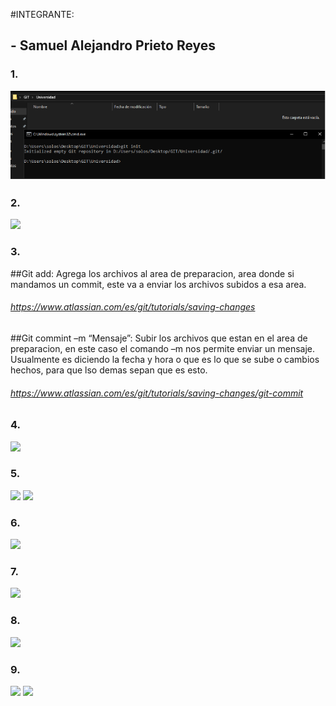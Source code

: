 #INTEGRANTE:
##	- Samuel Alejandro Prieto Reyes

### 1.
![](https://github.com/AlejandroPrieto82/DVDS-Laboratorios/blob/master/1.png)

### 2.
![](https://github.com/AlejandroPrieto82/Laboratorios-CVDS/blob/master/2.png)

### 3.

##Git add: 
Agrega los archivos al area de preparacion, area donde si mandamos un commit, este va a enviar los archivos subidos a esa area. 

###### https://www.atlassian.com/es/git/tutorials/saving-changes 
 

##Git commint –m “Mensaje”: 
Subir los archivos que estan en el area de preparacion, en este caso el comando –m nos permite enviar un mensaje. Usualmente es diciendo la fecha y hora o que es lo que se sube o cambios hechos, para que lso demas sepan que es esto. 
 
###### https://www.atlassian.com/es/git/tutorials/saving-changes/git-commit 


### 4.
![](https://github.com/AlejandroPrieto82/Laboratorios-CVDS/blob/master/4.png)

### 5.
![](https://github.com/AlejandroPrieto82/Laboratorios-CVDS/blob/master/5.1.png)
![](https://github.com/AlejandroPrieto82/Laboratorios-CVDS/blob/master/5.2.png)

### 6.
![](https://github.com/AlejandroPrieto82/Laboratorios-CVDS/blob/master/6.png)

### 7.
![](https://github.com/AlejandroPrieto82/Laboratorios-CVDS/blob/master/7.png)

### 8.
![](https://github.com/AlejandroPrieto82/Laboratorios-CVDS/blob/master/8.png)

### 9.
![](https://github.com/AlejandroPrieto82/Laboratorios-CVDS/blob/master/9.1.png)
![](https://github.com/AlejandroPrieto82/Laboratorios-CVDS/blob/master/9.2.png)
